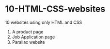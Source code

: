 # 10-HTML-CSS-websites
10 websites using only HTML and CSS

1. A product page
2. Job Application page
3. Parallax website 
